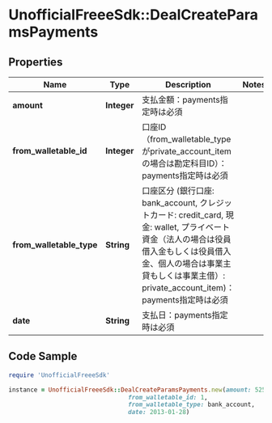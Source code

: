 # UnofficialFreeeSdk::DealCreateParamsPayments

## Properties

Name | Type | Description | Notes
------------ | ------------- | ------------- | -------------
**amount** | **Integer** | 支払金額：payments指定時は必須 | 
**from_walletable_id** | **Integer** | 口座ID（from_walletable_typeがprivate_account_itemの場合は勘定科目ID）：payments指定時は必須 | 
**from_walletable_type** | **String** | 口座区分 (銀行口座: bank_account, クレジットカード: credit_card, 現金: wallet, プライベート資金（法人の場合は役員借入金もしくは役員借入金、個人の場合は事業主貸もしくは事業主借）: private_account_item)：payments指定時は必須 | 
**date** | **String** | 支払日：payments指定時は必須 | 

## Code Sample

```ruby
require 'UnofficialFreeeSdk'

instance = UnofficialFreeeSdk::DealCreateParamsPayments.new(amount: 5250,
                                 from_walletable_id: 1,
                                 from_walletable_type: bank_account,
                                 date: 2013-01-28)
```



